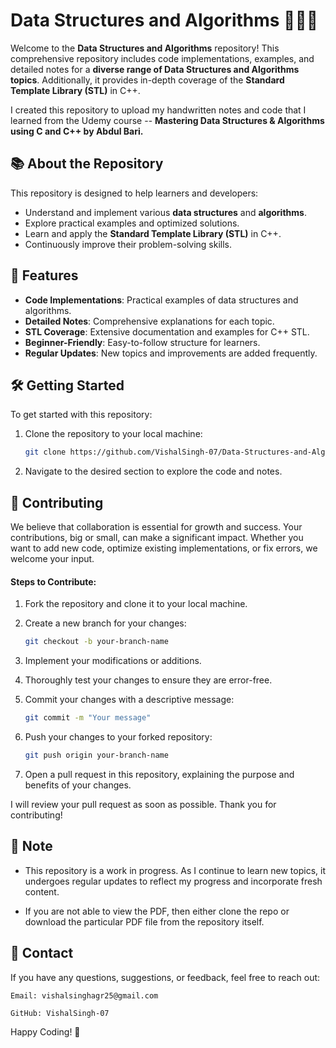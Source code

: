 # Data Structures and Algorithms 🧑🏻‍💻

Welcome to the **Data Structures and Algorithms** repository! This comprehensive repository includes code implementations, examples, and detailed notes for a **diverse range of Data Structures and Algorithms topics**. Additionally, it provides in-depth coverage of the **Standard Template Library (STL)** in C++.


I created this repository to upload my handwritten notes and code that I learned from the Udemy course -- **Mastering Data Structures & Algorithms using C and C++ by Abdul Bari.**


## 📚 About the Repository

This repository is designed to help learners and developers:

- Understand and implement various **data structures** and **algorithms**.
- Explore practical examples and optimized solutions.
- Learn and apply the **Standard Template Library (STL)** in C++.
- Continuously improve their problem-solving skills.


## 🚀 Features

- **Code Implementations**: Practical examples of data structures and algorithms.
- **Detailed Notes**: Comprehensive explanations for each topic.
- **STL Coverage**: Extensive documentation and examples for C++ STL.
- **Beginner-Friendly**: Easy-to-follow structure for learners.
- **Regular Updates**: New topics and improvements are added frequently.


## 🛠️ Getting Started

To get started with this repository:

1. Clone the repository to your local machine:
   
   ```sh
   git clone https://github.com/VishalSingh-07/Data-Structures-and-Algorithms.git
   ```
2. Navigate to the desired section to explore the code and notes.


## 🤝 Contributing
We believe that collaboration is essential for growth and success. Your contributions, big or small, can make a significant impact. Whether you want to add new code, optimize existing implementations, or fix errors, we welcome your input.

#### Steps to Contribute:
1. Fork the repository and clone it to your local machine.
2. Create a new branch for your changes:
   
   ```sh
   git checkout -b your-branch-name
   ```

3. Implement your modifications or additions.
4. Thoroughly test your changes to ensure they are error-free.
5. Commit your changes with a descriptive message:

   ```sh
   git commit -m "Your message"
   ```

6. Push your changes to your forked repository:

   ```sh
   git push origin your-branch-name
   ```

7. Open a pull request in this repository, explaining the purpose and benefits of your changes.


I will review your pull request as soon as possible. Thank you for contributing!


## 📜 Note
* This repository is a work in progress. As I continue to learn new topics, it undergoes regular updates to reflect my progress and incorporate fresh content.

* If you are not able to view the PDF, then either clone the repo or download the particular PDF file from the repository itself.

## 📧 Contact

If you have any questions, suggestions, or feedback, feel free to reach out:

```
Email: vishalsinghagr25@gmail.com

GitHub: VishalSingh-07
```


Happy Coding! 🚀 